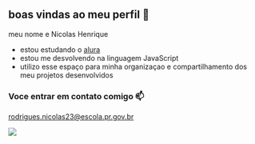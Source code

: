 ## boas vindas ao meu perfil 💙

meu nome e Nicolas Henrique

- estou estudando o [alura](https://www.alura.com.br)
- estou me desvolvendo na linguagem JavaScript
- utilizo esse espaço para minha organizaçao e compartilhamento dos meu projetos desenvolvidos

### Voce  entrar em contato comigo 📫

rodrigues.nicolas23@escola.pr.gov.br


![](https://media1.tenor.com/m/UKbjT4LDEDoAAAAC/cristiano-ronaldo.gif)
